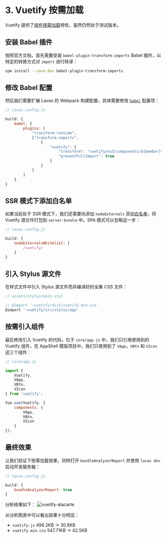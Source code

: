 # 3. Vuetify 按需加载

Vuetify 提供了[组件按需加载](https://vuetifyjs.com/vuetify/a-la-carte)特性，虽然仍然处于测试版本。

## 安装 Babel 插件

按照官方文档，首先需要安装 `babel-plugin-transform-imports` Babel 插件，以特定的转换方式对 `import` 进行转译：
```bash
npm install --save-dev babel-plugin-transform-imports
```

## 修改 Babel 配置

然后我们需要扩展 Lavas 的 Webpack 构建配置，具体需要修改 [`babel`](/guide/v2/advanced/build-config#babel) 配置项：
```javascript
// lavas.config.js

build: {
    babel: {
        plugins: [
            "transform-runtime",
            ["transform-imports",
                {
                    "vuetify": {
                        "transform": "vuetify/es5/components/${member}",
                        "preventFullImport": true
                    }
                }
            ]
        ]
    }
}
```

## SSR 模式下添加白名单

如果当前处于 SSR 模式下，我们还需要向添加 `nodeExternals` 添加[白名单](/guide/v2/advanced/build-config#nodeexternalswhitelist)，将 Vuetify 源文件打包到 `server-bundle` 中。SPA 模式可以忽略这一步：
```javascript
// lavas.config.js

build: {
    nodeExternalsWhitelist: [
        /vuetify/
    ]
}
```

## 引入 Stylus 源文件

在样式文件中引入 Stylus 源文件而非编译好的全集 CSS 文件：
```javascript
// assets/stylus/main.styl

// @import '~vuetify/dist/vuetify.min.css'
@import '~vuetify/src/stylus/app'
```

## 按需引入组件

最后修改引入 Vuetify 的代码，位于 `core/app.js` 中，我们只引用使用到的 Vuetify 组件，在 AppShell 模版项目中，我们只使用到了 `VApp`，`VBtn` 和 `VIcon` 这三个组件：
```javascript
// core/app.js

import {
    Vuetify,
    VApp,
    VBtn,
    VIcon
} from 'vuetify';

Vue.use(Vuetify, {
    components: {
        VApp,
        VBtn,
        VIcon
    }
});
```

## 最终效果

让我们验证下按需加载效果，同样打开 `bundleAnalyzerReport` 并使用 `lavas dev` 启动开发服务器：
```javascript
// lavas.config.js

build: {
    bundleAnalyzerReport: true
}
```

分析结果如下：
![vuetify-alacarte](https://boscdn.baidu.com/assets/lavas/codelab/vuetify-alacarte-2.png)

从分析图表中可以看出效果十分明显：
* `vuetify.js` 496.2KB -> 30.6KB
* `vuetify.min.css` 547.71KB -> 42.5KB
